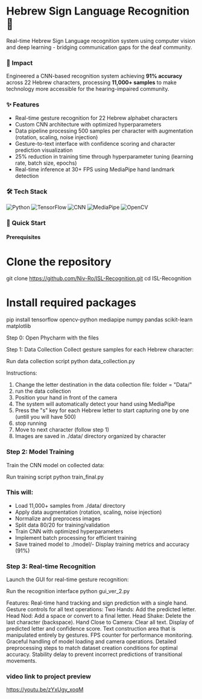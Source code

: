 # Hebrew Sign Language Recognition 🤟
Real-time Hebrew Sign Language recognition system using computer vision and deep learning - bridging communication gaps for the deaf community.

### 🎯 Impact
Engineered a CNN-based recognition system achieving **91% accuracy** across 22 Hebrew characters, processing **11,000+ samples** to make technology more accessible for the hearing-impaired community.

### ✨ Features
- Real-time gesture recognition for 22 Hebrew alphabet characters
- Custom CNN architecture with optimized hyperparameters
- Data pipeline processing 500 samples per character with augmentation (rotation, scaling, noise injection)
- Gesture-to-text interface with confidence scoring and character prediction visualization
- 25% reduction in training time through hyperparameter tuning (learning rate, batch size, epochs)
- Real-time inference at 30+ FPS using MediaPipe hand landmark detection

### 🛠️ Tech Stack
![Python](https://img.shields.io/badge/python-3670A0?style=for-the-badge&logo=python&logoColor=ffdd54) ![TensorFlow](https://img.shields.io/badge/TensorFlow-%23FF6F00.svg?style=for-the-badge&logo=TensorFlow&logoColor=white) ![CNN](https://img.shields.io/badge/CNN-Neural%20Network-FF6F00?style=for-the-badge&logo=tensorflow&logoColor=white) ![MediaPipe](https://img.shields.io/badge/MediaPipe-00897B?style=for-the-badge&logo=google&logoColor=white) ![OpenCV](https://img.shields.io/badge/opencv-%23white.svg?style=for-the-badge&logo=opencv&logoColor=white)


### 🚀 Quick Start

#### Prerequisites

# Clone the repository
git clone https://github.com/Niv-Ro/ISL-Recognition.git
cd ISL-Recognition

# Install required packages
pip install tensorflow opencv-python mediapipe numpy pandas scikit-learn matplotlib

Step 0: Open Phycharm with the files

Step 1: Data Collection
Collect gesture samples for each Hebrew character:

Run data collection script
python data_collection.py

Instructions:
1. Change the letter destination in the data collection file: folder = "Data/<Character>"
2. run the data collection
3. Position your hand in front of the camera
4. The system will automatically detect your hand using MediaPipe
5. Press the "s" key for each Hebrew letter to start capturing one by one (untill you will have 500)
6. stop running
7. Move to next character (follow step 1)
8. Images are saved in ./data/ directory organized by character

### Step 2: Model Training
Train the CNN model on collected data:

Run training script
python train_final.py

### This will:
- Load 11,000+ samples from ./data/ directory
- Apply data augmentation (rotation, scaling, noise injection)
- Normalize and preprocess images
- Split data 80/20 for training/validation
- Train CNN with optimized hyperparameters
- Implement batch processing for efficient training
- Save trained model to ./model/- Display training metrics and accuracy (91%)

### Step 3: Real-time Recognition
Launch the GUI for real-time gesture recognition:

Run the recognition interface
python gui_ver_2.py

Features:
Real-time hand tracking and sign prediction with a single hand.
Gesture controls for all text operations:
  Two Hands: Add the predicted letter.
  Head Nod: Add a space or convert to a final letter.
  Head Shake: Delete the last character (backspace).
  Hand Close to Camera: Clear all text.
Display of predicted letter and confidence score.
Text construction area that is manipulated entirely by gestures.
FPS counter for performance monitoring.
Graceful handling of model loading and camera operations.
Detailed preprocessing steps to match dataset creation conditions for optimal accuracy.
Stability delay to prevent incorrect predictions of transitional movements.

### video link to project preview
https://youtu.be/zYxUgy_xoqM

